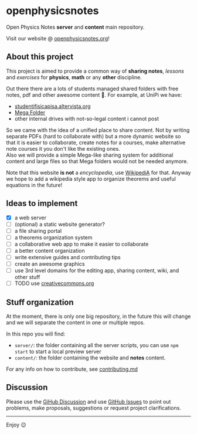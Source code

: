 # openphysicsnotes
Open Physics Notes **server** and **content** main repository.

Visit our website @ [openphysicsnotes.org](openphysicsnotes.org)!

## About this project

This project is aimed to provide a common way of **sharing notes**, *lessons* and *exercises* for **physics**, **math** or any **other** discipline.

Out there there are a lots of students managed shared folders with free notes, pdf and other awesome content :hugs:. For example, at UniPi we have:
 - [studentifisicapisa.altervista.org](http://studentifisicapisa.altervista.org/cartella-mega/?doing_wp_cron=1652290811.6795101165771484375000)
 - [Mega Folder](https://mega.nz/#F!uJsACb7Z!CgzObPGHkau7CNd3LcKjOw)
 - other internal drives with not-so-legal content i cannot post

So we came with the idea of a unified place to share content. Not by writing separate PDFs (hard to collaborate with) but a more dynamic website so that it is easier to collaborate, create notes for a courses, make alternative note courses it you don't like the existing ones.  
Also we will provide a simple Mega-like sharing system for additional content and large files so that Mega folders would not be needed anymore.

<!-- TODO sharing system -->

Note that this website **is not** a *encyclopedia*, use [WikipediA](wikipedia.org) for that. Anyway we hope to add a wikipedia style app to organize theorems and useful equations in the future!

## Ideas to implement

 - [x] a web server
 - [ ] (optional) a static website generator?
 - [ ] a file sharing portal
 - [ ] a theorems organization system
 - [ ] a collaborative web app to make it easier to collaborate
 - [ ] a better content organization
 - [ ] write extensive guides and contributing tips
 - [ ] create an awesome graphics
 - [ ] use 3rd level domains for the editing app, sharing content, wiki, and other stuff
 - [ ] TODO use [creativecommons.org](https://creativecommons.org/)

## Stuff organization

At the moment, there is only one big repository, in the future this will change and we will separate the content in one or multiple repos.

In this repo you will find:
 - `server/`: the folder containing all the server scripts, you can use `npm start` to start a local preview server
 - `content/`: the folder containing the website and **notes** content.

For any info on how to contribute, see [contributing.md](./contributing.md)

## Discussion

Please use the [GiHub Discussion](https://github.com/OpenPhysicsNotes/openphysicsnotes/discussions) and use [GitHub Issues](https://github.com/OpenPhysicsNotes/openphysicsnotes/issues) to point out problems, make proposals, suggestions or request project clarifications.

---

Enjoy :wink:
